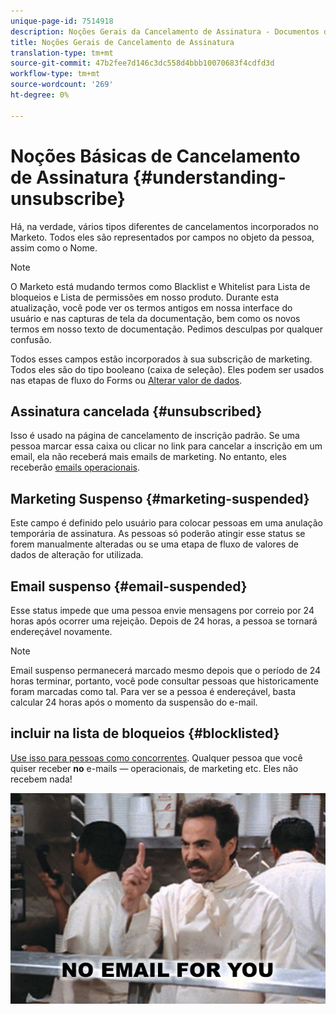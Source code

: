 ```yaml
---
unique-page-id: 7514918
description: Noções Gerais da Cancelamento de Assinatura - Documentos do Marketing - Documentação do Produto
title: Noções Gerais de Cancelamento de Assinatura
translation-type: tm+mt
source-git-commit: 47b2fee7d146c3dc558d4bbb10070683f4cdfd3d
workflow-type: tm+mt
source-wordcount: '269'
ht-degree: 0%

---
```



# Noções Básicas de Cancelamento de Assinatura {#understanding-unsubscribe}

Há, na verdade, vários tipos diferentes de cancelamentos incorporados no Marketo. Todos eles são representados por campos no objeto da pessoa, assim como o Nome.

>[!NOTE]
>
>O Marketo está mudando termos como Blacklist e Whitelist para Lista de bloqueios e Lista de permissões em nosso produto. Durante esta atualização, você pode ver os termos antigos em nossa interface do usuário e nas capturas de tela da documentação, bem como os novos termos em nosso texto de documentação. Pedimos desculpas por qualquer confusão.

Todos esses campos estão incorporados à sua subscrição de marketing. Todos eles são do tipo booleano (caixa de seleção). Eles podem ser usados nas etapas de fluxo do Forms ou [Alterar valor de dados](../../../product-docs/core-marketo-concepts/smart-campaigns/flow-actions/change-data-value.md).

## Assinatura cancelada {#unsubscribed}

Isso é usado na página de cancelamento de inscrição padrão. Se uma pessoa marcar essa caixa ou clicar no link para cancelar a inscrição em um email, ela não receberá mais emails de marketing. No entanto, eles receberão [emails operacionais](../../../product-docs/email-marketing/general/functions-in-the-editor/make-an-email-operational.md).

## Marketing Suspenso {#marketing-suspended}

Este campo é definido pelo usuário para colocar pessoas em uma anulação temporária de assinatura. As pessoas só poderão atingir esse status se forem manualmente alteradas ou se uma etapa de fluxo de valores de dados de alteração for utilizada.

## Email suspenso {#email-suspended}

Esse status impede que uma pessoa envie mensagens por correio por 24 horas após ocorrer uma rejeição. Depois de 24 horas, a pessoa se tornará endereçável novamente.

>[!NOTE]
>
>Email suspenso permanecerá marcado mesmo depois que o período de 24 horas terminar, portanto, você pode consultar pessoas que historicamente foram marcadas como tal. Para ver se a pessoa é endereçável, basta calcular 24 horas após o momento da suspensão do e-mail.

## incluir na lista de bloqueios {#blocklisted}

[Use isso para pessoas como concorrentes](http://docs.marketo.com/x/uwOQ). Qualquer pessoa que você quiser receber **no** e-mails — operacionais, de marketing etc. Eles não recebem nada!

![](assets/image2015-5-18-12-3a6-3a40.png)

